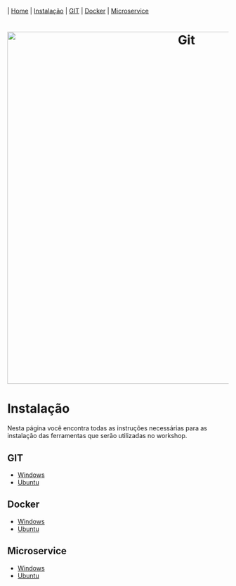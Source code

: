 | [Home](/handson_microservice) | [Instalação](/handson_microservice/instalacao) | [GIT](/handson_microservice/git) | [Docker](/handson_microservice/docker) | [Microservice](/handson_microservice/microservice)

<h1 align="center">
  <img src="https://user-images.githubusercontent.com/18057391/90987230-b20be800-e55f-11ea-9b60-01f8c658f3b8.PNG" alt="Git" width="800px" />
</h1>


# Instalação

Nesta página você encontra todas as instruções  necessárias para as instalação das ferramentas que serão utilizadas
no workshop.


## GIT

- [Windows](/instalacao/git/windows.md)
- [Ubuntu](/instalacao/git/ubuntu.md)

## Docker

- [Windows](/instalacao/docker/windows.md)
- [Ubuntu](/instalacao/docker/ubuntu.md)


## Microservice

- [Windows](/instalacao/microservice/windows.md)
- [Ubuntu](/instalacao/microservice/ubuntu.md)
